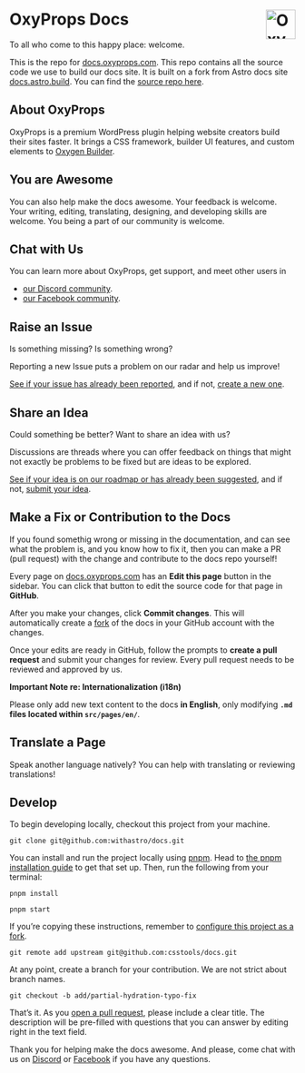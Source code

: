 # OxyProps Docs <img align="right" valign="center" height="52" width="52" src="https://avatars.githubusercontent.com/u/105321554" alt="OxyProps logo" />

To all who come to this happy place: welcome.

This is the repo for [docs.oxyprops.com](https://docs.oxyprops.com/).
This repo contains all the source code we use to build our docs site.
It is built on a fork from Astro docs site [docs.astro.build](https://docs.astro.build/).
You can find the [source repo here](https://github.com/withastro/docs).

## About OxyProps

OxyProps is a premium WordPress plugin helping website creators build their sites faster.
It brings a CSS framework, builder UI features, and custom elements to [Oxygen Builder](https://oxygenbuilder.com/).

## You are Awesome

You can also help make the docs awesome.
Your feedback is welcome.
Your writing, editing, translating, designing, and developing skills are welcome.
You being a part of our community is welcome.

## Chat with Us

You can learn more about OxyProps, get support, and meet other users in
- [our Discord community](https://discord.gg/AJyey5aP).
- [our Facebook community](https://www.facebook.com/groups/oxyprops).

## Raise an Issue

Is something missing?
Is something wrong?

Reporting a new Issue puts a problem on our radar and help us improve!

[See if your issue has already been reported](https://feedback.oxyprops.com/bugs), and if not, [create a new one](https://feedback.oxyprops.com/bugs).

## Share an Idea

Could something be better?
Want to share an idea with us?

Discussions are threads where you can offer feedback on things that might not exactly be problems to be fixed but are ideas to be explored. 

[See if your idea is on our roadmap or has already been suggested](https://feedback.oxyprops.com/bugs), and if not, [submit your idea](https://feedback.oxyprops.com/ideas).

## Make a Fix or Contribution to the Docs

If you found somethig wrong or missing in the documentation, and can see what the problem is, and you know how to fix it, then you can make a PR (pull request) with the change and contribute to the docs repo yourself!

Every page on [docs.oxyprops.com](https://docs.oxyprops.com/) has an **Edit this page** button in the sidebar.
You can click that button to edit the source code for that page in **GitHub**.

After you make your changes, click **Commit changes**.
This will automatically create a [fork](https://docs.github.com/en/pull-requests/collaborating-with-pull-requests/working-with-forks/about-forks) of the docs in your GitHub account with the changes.

Once your edits are ready in GitHub, follow the prompts to **create a pull request** and submit your changes for review.
Every pull request needs to be reviewed and approved by us.

**Important Note re: Internationalization (i18n)**

Please only add new text content to the docs **in English**, only modifying **`.md` files located within `src/pages/en/`**. 

## Translate a Page

Speak another language natively? You can help with translating or reviewing translations!

## Develop

To begin developing locally, checkout this project from your machine.

```shell
git clone git@github.com:withastro/docs.git
```

You can install and run the project locally using [pnpm](https://pnpm.io/). Head to [the pnpm installation guide](https://pnpm.io/installation) to get that set up. Then, run the following from your terminal:

```shell
pnpm install

pnpm start
```

If you’re copying these instructions, remember to [configure this project as a fork](https://docs.github.com/en/pull-requests/collaborating-with-pull-requests/working-with-forks/configuring-a-remote-for-a-fork).

```shell
git remote add upstream git@github.com:csstools/docs.git
```

At any point, create a branch for your contribution.
We are not strict about branch names.

```shell
git checkout -b add/partial-hydration-typo-fix
```

That’s it.
As you [open a pull request](https://github.com/withastro/astro/compare), please include a clear title. The description will be pre-filled with questions that you can answer by editing right in the text field.

Thank you for helping make the docs awesome.
And please, come chat with us on [Discord](https://astro.build/chat) or [Facebook](https://www.facebook.com/groups/oxyprops) if you have any questions.